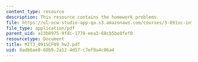 ```yaml
---
content_type: resource
description: This resource contains the homework problems.
file: https://ol-ocw-studio-app-qa.s3.amazonaws.com/courses/3-091sc-introduction-to-solid-state-chemistry-fall-2010/8adb6ae068b92a124d57c7ef9a4c06a4_MIT3_091SCF09_hw2.pdf
file_type: application/pdf
parent_uid: a13b8975-9fdc-1778-eea3-68cb5be8fef0
resourcetype: Document
title: MIT3_091SCF09_hw2.pdf
uid: 8adb6ae0-68b9-2a12-4d57-c7ef9a4c06a4
---
```

